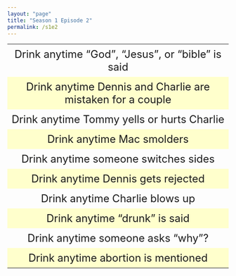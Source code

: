 ```yaml
---
layout: "page"
title: "Season 1 Episode 2"
permalink: /s1e2
---
```

<style>
table {
    border-collapse: collapse;
    width: 100%;
}

td {
    text-align: center;
    padding: 8px;
    font-size: 1.5em;
}

tr:nth-child(even) {background-color: #ffffCC;}
</style>

<table>
  <tr>
    <td>Drink anytime “God”, “Jesus”, or “bible” is said</td>
  </tr>
  <tr>
    <td>Drink anytime Dennis and Charlie are mistaken for a couple</td>
  </tr>
  <tr>
    <td>Drink anytime Tommy yells or hurts Charlie</td>
  </tr>
  <tr>
    <td>Drink anytime Mac smolders</td>
  </tr>
  <tr>
    <td>Drink anytime someone switches sides</td>
  </tr>
  <tr>
    <td>Drink anytime Dennis gets rejected</td>
  </tr>
  <tr>
    <td>Drink anytime Charlie blows up</td>
  </tr>
  <tr>
    <td>Drink anytime “drunk” is said</td>
  </tr>
  <tr>
    <td>Drink anytime someone asks “why”?</td>
  </tr>
  <tr>
    <td>Drink anytime abortion is mentioned</td>
  </tr>
</table>
